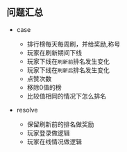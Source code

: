 
## 问题汇总

* case
  - 排行榜每天每周刷，并给奖励,称号
  - 玩家在刷新期间下线
  - 玩家下线在`刷新前`排名发生变化
  - 玩家下线在`刷新后`排名发生变化
  - 点赞次数
  - 移除0值的榜
  - 比较值相同的情况下怎么排名


* resolve
  - 保留刷新前的排名做奖励
  - 玩家登录做逻辑
  - 玩家在线情况做逻辑
